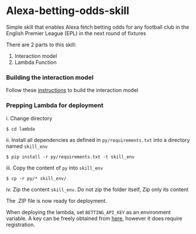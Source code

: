 # Alexa-betting-odds-skill

Simple skill that enables Alexa fetch betting odds for 
any football club in the English Premier League (EPL) in
the next round of fixtures

There are 2 parts to this skill:
1. Interaction model
2. Lambda Function

### Building the interaction model
Follow these 
[instructions](https://github.com/alexa/skill-sample-python-fact/blob/master/instructions/1-voice-user-interface.md)
to build the interaction model


### Prepping Lambda for deployment
i. Change directory 

```$ cd lambda```

ii. Install all dependencies as defined in `py/requirements.txt`
into a directory named `skill_env`

```$ pip install -r py/requirements.txt -t skill_env```

iii. Copy the content of `py` into  `skill_env`
 
```$ cp -r py/* skill_env/```

iv. Zip the content `skill_env`. Do not zip the folder itself,
Zip only its content

The .ZIP file is now ready for deployment.

When deploying the lambda, set `BETTING_API_KEY` as an environment
variable. A key can be freely obtained from 
[here](https://rapidapi.com/myanmarunicorn/api/Bhawlone/functions/Odds),
however it does require registration.
